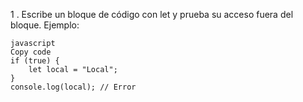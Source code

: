 1 . Escribe un bloque de código con let y prueba su acceso fuera del bloque.
Ejemplo:
```
javascript
Copy code
if (true) {
    let local = "Local";
}
console.log(local); // Error
```
